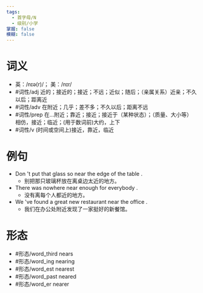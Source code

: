 ```yaml
---
tags:
  - 首字母/N
  - 级别/小学
掌握: false
模糊: false
---
```

# 词义
- 英：/nɪə(r)/； 美：/nɪr/
- #词性/adj  近的；接近的；接近；不远；近似；随后；（亲属关系）近亲；不久以后；距离近
- #词性/adv  在附近；几乎；差不多；不久以后；距离不远
- #词性/prep  在…附近；靠近；接近；接近于（某种状态）；（质量、大小等）相仿，接近；临近；(用于数词前)大约，上下
- #词性/v  (时间或空间上)接近，靠近，临近
# 例句
- Don 't put that glass so near the edge of the table .
	- 别把那只玻璃杯放在离桌边太近的地方。
- There was nowhere near enough for everybody .
	- 没有离每个人都近的地方。
- We 've found a great new restaurant near the office .
	- 我们在办公处附近发现了一家挺好的新餐馆。
# 形态
- #形态/word_third nears
- #形态/word_ing nearing
- #形态/word_est nearest
- #形态/word_past neared
- #形态/word_er nearer
